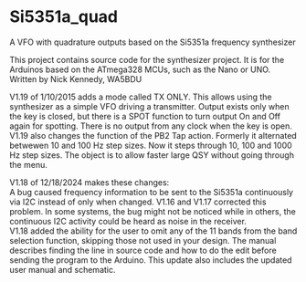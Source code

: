 # Si5351a_quad
A VFO with quadrature outputs based on the Si5351a frequency synthesizer <p>
This project contains source code for the synthesizer project. It is for the Arduinos based on the ATmega328 MCUs, such as the Nano or UNO. 
Written by Nick Kennedy, WA5BDU<p>
V1.19 of 1/10/2015 adds a mode called TX ONLY. This allows using the synthesizer as a simple VFO driving a transmitter. Output exists only
when the key is closed, but there is a SPOT function to turn output On and Off again for spotting. There is no output from any clock when the key is open.<br>
V1.19 also changes the function of the PB2 Tap action. Formerly it alternated betwewen 10 and 100 Hz step sizes. Now it steps through 10, 100 and 1000 Hz step sizes. The object is to allow faster large QSY without going through the menu.<p>
V1.18 of 12/18/2024 makes these changes:<br>
A bug caused frequency information to be sent to the Si5351a continuously via I2C instead of only when changed. V1.16 and V1.17 corrected this problem. In some systems, the bug might not be noticed while in others, the continuous I2C activity could be heard as noise in the receiver.<br>
V1.18 added the ability for the user to omit any of the 11 bands from the band selection function, skipping those not used in your design. The manual describes finding the line in source code and how to do the edit before sending the program to the Arduino.
This update also includes the updated user manual and schematic.<p>

